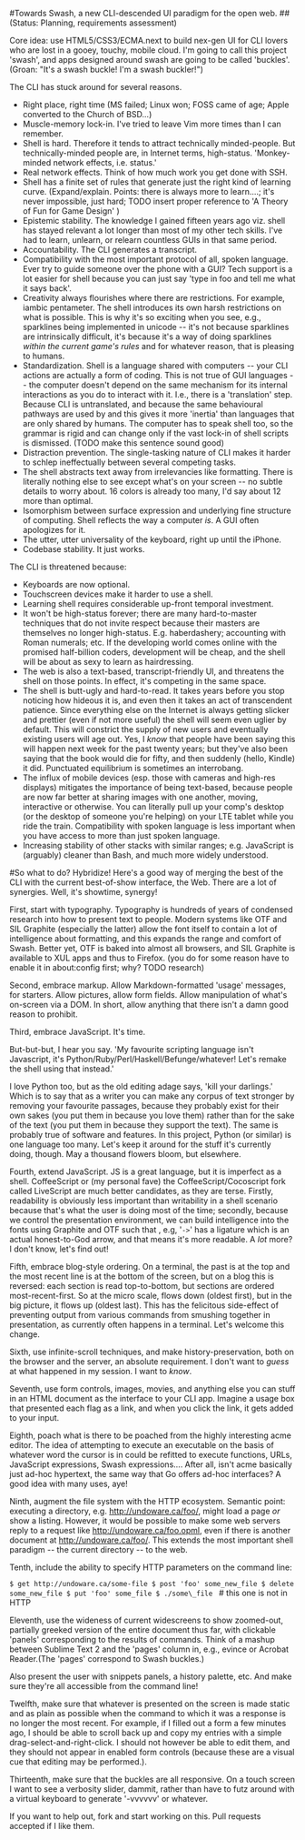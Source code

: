 #Towards Swash, a new CLI-descended UI paradigm for the open web.
##(Status: Planning, requirements assessment)

Core idea: use HTML5/CSS3/ECMA.next to build nex-gen UI for CLI lovers who are lost in a gooey, touchy, mobile cloud. I'm going to call this project 'swash', and apps designed around swash are going to be called 'buckles'. (Groan: "It's a swash buckle! I'm a swash buckler!")

The CLI has stuck around for several reasons.

 - Right place, right time (MS failed; Linux won; FOSS came of age; Apple converted to the Church of BSD...)
 - Muscle-memory lock-in. I've tried to leave Vim more times than I can remember.
 - Shell is hard. Therefore it tends to attract technically minded-people. But technically-minded people are, in Internet terms, high-status. 'Monkey-minded network effects, i.e. status.'
 - Real network effects. Think of how much work you get done with SSH.
 - Shell has a finite set of rules that generate just the right kind of learning curve. (Expand/explain. Points: there is always more to learn....; it's never impossible, just hard; TODO insert proper reference to 'A Theory of Fun for Game Design' )
 - Epistemic stability. The knowledge I gained fifteen years ago viz. shell has stayed relevant a lot longer than most of my other tech skills. I've had to learn, unlearn, or relearn countless GUIs in that same period.
 - Accountability. The CLI generates a transcript.
 - Compatibility with the most important protocol of all, spoken language. Ever try to guide someone over the phone with a GUI? Tech support is a lot easier for shell because you can just say 'type in foo and tell me what it says back'.
 - Creativity always flourishes where there are restrictions. For example, iambic pentameter. The shell introduces its own harsh restrictions on what is possible. This is why it's so exciting when you see, e.g., sparklines being implemented in unicode -- it's not because sparklines are intrinsically difficult, it's because it's a way of doing sparklines _within the current game's rules_ and for whatever reason, that is pleasing to humans.
 - Standardization. Shell is a language shared with computers -- your CLI actions are actually a form of coding. This is not true of GUI languages -- the computer doesn't depend on the same mechanism for its internal interactions as you do to interact with it. I.e., there is a 'translation' step. Because CLI is untranslated, and because the same behavioural pathways are used by and this gives it more 'inertia' than languages that are only shared by humans. The computer has to speak shell too, so the grammar is rigid and can change only if the vast lock-in of shell scripts is dismissed. (TODO make this sentence sound good)
 - Distraction prevention. The single-tasking nature of CLI makes it harder to schlep ineffectually between several competing tasks.
 - The shell abstracts text away from irrelevancies like formatting. There is literally nothing else to see except what's on your screen -- no subtle details to worry about. 16 colors is already too many, I'd say about 12 more than optimal.
 - Isomorphism between surface expression and underlying fine structure of computing. Shell reflects the way a computer _is_. A GUI often apologizes for it.
 - The utter, utter universality of the keyboard, right up until the iPhone.
 - Codebase stability. It just works.

The CLI is threatened because:

 - Keyboards are now optional.
 - Touchscreen devices make it harder to use a shell.
 - Learning shell requires considerable up-front temporal investment.
 - It won't be high-status forever; there are many hard-to-master techniques that do not invite respect because their masters are themselves no longer high-status. E.g. haberdashery; accounting with Roman numerals; etc. If the developing world comes online with the promised half-billion coders, development will be cheap, and the shell will be about as sexy to learn as hairdressing.
 - The web is also a text-based, transcript-friendly UI, and threatens the shell on those points. In effect, it's competing in the same space.
 - The shell is butt-ugly and hard-to-read. It takes years before you stop noticing how hideous it is, and even then it takes an act of transcendent patience. Since everything else on the Internet is always getting slicker and prettier (even if not more useful) the shell will seem even uglier by default. This will constrict the supply of new users and eventually existing users will age out. Yes, I _know_ that people have been saying this will happen next week for the past twenty years; but they've also been saying that the book would die for fifty, and then suddenly (hello, Kindle) it did. Punctuated equilibrium is sometimes an interrobang.
 - The influx of mobile devices (esp. those with cameras and high-res displays) mitigates the importance of being text-based, because people are now far better at sharing images with one another, moving, interactive or otherwise. You can literally pull up your comp's desktop (or the desktop of someone you're helping) on your LTE tablet while you ride the train. Compatibility with spoken language is less important when you have access to more than just spoken language.
 - Increasing stability of other stacks with similar ranges; e.g. JavaScript is (arguably) cleaner than Bash, and much more widely understood.

#So what to do? Hybridize!
Here's a good way of merging the best of the CLI with the current best-of-show interface, the Web. There are a lot of synergies. Well, it's showtime, synergy!

First, start with typography. Typography is hundreds of years of condensed research into how to present text to people. Modern systems like OTF and SIL Graphite (especially the latter) allow the font itself to contain a lot of intelligence about formatting, and this expands the range and comfort of Swash. Better yet, OTF is baked into almost all browsers, and SIL Graphite is available to XUL apps and thus to Firefox. (you do for some reason have to enable it in about:config first; why? TODO research)

Second, embrace markup. Allow Markdown-formatted 'usage' messages, for starters. Allow pictures, allow form fields. Allow manipulation of what's on-screen via a DOM. In short, allow anything that there isn't a damn good reason to prohibit.

Third, embrace JavaScript. It's time.

But-but-but, I hear you say. 'My favourite scripting language isn't Javascript, it's Python/Ruby/Perl/Haskell/Befunge/whatever! Let's remake the shell using that instead.'

I love Python too, but as the old editing adage says, 'kill your darlings.' Which is to say that as a writer you can make any corpus of text stronger by removing your favourite passages, because they probably exist for their own sakes (you put them in because you love them) rather than for the sake of the text (you put them in because they support the text). The same is probably true of software and features. In this project, Python (or similar) is one language too many. Let's keep it around for the stuff it's currently doing, though. May a thousand flowers bloom, but elsewhere.

Fourth, extend JavaScript. JS is a great language, but it is imperfect as a shell. CoffeeScript or (my personal fave) the CoffeeScript/Cocoscript fork called LiveScript are much better candidates, as they are terse. Firstly, readability is obviously less important than writability in a shell scenario because that's what the user is doing most of the time; secondly, because we control the presentation environment, we can build intelligence into the fonts using Graphite and OTF such that , e.g, '`->`' has a ligature which is an actual honest-to-God arrow, and that means it's more readable. A _lot_ more? I don't know, let's find out!

Fifth, embrace blog-style ordering. On a terminal, the past is at the top and the most recent line is at the bottom of the screen, but on a blog this is reversed: each section is read top-to-bottom, but sections are ordered most-recent-first. So at the micro scale, flows down (oldest first), but in the big picture, it flows up (oldest last). This has the felicitous side-effect of preventing output from various commands from smushing together in presentation, as currently often happens in a terminal. Let's welcome this change.

Sixth, use infinite-scroll techniques, and make history-preservation, both on the browser and the server, an absolute requirement. I don't want to _guess_ at what happened in my session. I want to _know_.

Seventh, use form controls, images, movies, and anything else you can stuff in an HTML document as the interface to your CLI app. Imagine a usage box that presented each flag as a link, and when you click the link, it gets added to your input.

Eighth, poach what is there to be poached from the highly interesting acme editor. The idea of attempting to execute an executable on the basis of whatever word the cursor is in could be refitted to execute functions, URLs, JavaScript expressions, Swash expressions.... After all, isn't acme basically just ad-hoc hypertext, the same way that Go offers ad-hoc interfaces? A good idea with many uses, aye!

Ninth, augment the file system with the HTTP ecosystem. Semantic point: executing a directory, e.g. http://undoware.ca/foo/, might load a page *or* show a listing. However, it would be possible to make some web servers reply to a request like http://undoware.ca/foo.opml, even if there is another document at http://undoware.ca/foo/. This extends the most important shell paradigm -- the current directory -- to the web.

Tenth, include the ability to specify HTTP parameters on the command line:

`$ get http://undoware.ca/some-file
 $ post 'foo' some_new_file
 $ delete some_new_file
 $ put 'foo' some_file
 $ ./some\_file ` # this one is not in HTTP

Eleventh, use the wideness of current widescreens to show zoomed-out, partially greeked version of the entire document thus far, with clickable 'panels' corresponding to the results of commands. Think of a mashup between Sublime Text 2 and the 'pages' column in, e.g., evince or Acrobat Reader.(The 'pages' correspond to Swash buckles.)

Also present the user with snippets panels, a history palette, etc. And make sure they're all accessible from the command line!

Twelfth, make sure that whatever is presented on the screen is made static and as plain as possible when the command to which it was a response is no longer the most recent. For example, if I filled out a form a few minutes ago, I should be able to scroll back up and copy my entries with a simple drag-select-and-right-click. I should not however be able to edit them, and they should not appear in enabled form controls (because these are a visual cue that editing may be performed.).

Thirteenth, make sure that the buckles are all responsive. On a touch screen I want to see a verbosity slider, dammit, rather than have to futz around with a virtual keyboard to generate '-vvvvvv' or whatever.

If you want to help out, fork and start working on this. Pull requests accepted if I like them.